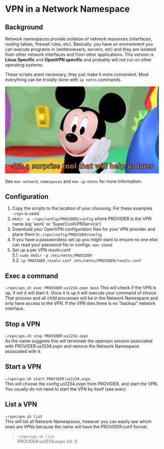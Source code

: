 # VPN in a Network Namespace

## Background
Network namespaces provide isolation of network resources (interfaces, routing tables, firewall rules, etc).  Basically, you have an environment you can execute programs in (webbrowsers, servers, etc) and they are isolated from other network interfaces and from other applications.  This version is **Linux Specific** and **OpenVPN specific** and probably will not run on other operating systems.

These scripts arent necessary, they just make it more convenient.  Most everything can be trivially done with ```ip netns``` commands.


![It's a surprise tool that will help us later](SupriseTool.png)

See ```man network_namespaces``` and ```man ip-netns``` for more information.

## Configuration
1. Copy the scripts to the location of your choosing.  For these examples ```~/vpn``` is used.  
2. ```mkdir -p ~/vpn/config/PROVIDER/config``` where PROVIDER is the VPN name (eg 'work' or 'SuperCoolVPNService')
3. Download your OpenVPN configuration files for your VPN provider and place them in ```~/vpn/config/PROVIDER/config```
4. If you have a passwordless set up you might want to ensure no one else can read your password file or configs.  ```man chmod```
5. Set up a per VPN resolv.conf  
    5.1. ```sudo mkdir -p /etc/netns/PROVIDER```  
    5.2. ```cp PROVIDER_resolv.conf /etc/netns/PROVIDER/resolv.conf```  

## Exec a command
```~/vpn/vpn.sh exec PROVIDER:us1234.ovpn bash```
This will check if the VPN is up, if not it will start it.  Once it is up it will execute your command of choice.  That process and all child processes will be in the Network Namespace and only have access to the VPN.  If the VPN dies there is no "backup" network interface.

## Stop a VPN
```~/vpn/vpn.sh stop PROVIDER:us1234.ovpn```  
As the name suggests this will terminate the openvpn session associated with PROVIDER:us1234.ovpn and remove the Network Namespace associated with it.  

## Start a VPN
```~/vpn/vpn.sh start PROVIDER:us1234.ovpn```  
This will choose the config us1234.ovpn from PROVIDER, and start the VPN.  You usually do not need to start the VPN by itself (see exec)

## List a VPN
```~/vpn/vpn.sh list```  
This will list all Network Namespaces, however you can easily see which ones are VPNs because the name will have the PROVIDER:conf format.
> ```~/vpn/vpn.sh list```  
> PROVIDER:us1234.ovpn (id: 1)
